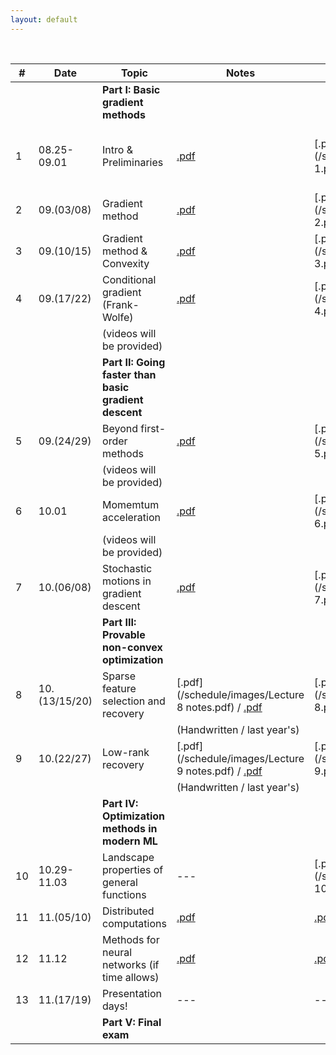 ```yaml
---
layout: default
---
```


&nbsp;


| # | Date  | Topic  | Notes | Lecture | Notebook  |
|-|-|-|-|-|-|
| | | **Part I: Basic gradient methods** | | | |
| 1 | 08.25-09.01 | Intro & Preliminaries  | [.pdf](/schedule/images/chapter1.pdf) | [.pdf](/schedule/images/Lecture 1.pdf) | [.ipynb](/schedule/images/Chapter 1a.ipynb) [.ipynb](/schedule/images/Chapter 1b.ipynb)
| 2 | 09.(03/08) | Gradient method | [.pdf](/schedule/images/chapter2.pdf)  | [.pdf](/schedule/images/Lecture 2.pdf) | [.ipynb](/schedule/images/Chapter 2.ipynb) |
| 3 | 09.(10/15) | Gradient method & Convexity | [.pdf](/schedule/images/chapter3.pdf)  | [.pdf](/schedule/images/Lecture 3.pdf) | [.ipynb](/schedule/images/Chapter 3.ipynb) |
| 4 | 09.(17/22) | Conditional gradient (Frank-Wolfe) | [.pdf](/schedule/images/chapter4.pdf)  | [.pdf](/schedule/images/Lecture 4.pdf) | [.ipynb](/schedule/images/Chapter 4.ipynb) |
| | | (videos will be provided) |  | |  |
| | | **Part II: Going faster than basic gradient descent** | | | |
| 5 | 09.(24/29) | Beyond first-order methods | [.pdf](/schedule/images/chapter5.pdf)  | [.pdf](/schedule/images/Lecture 5.pdf) | [.ipynb](/schedule/images/Chapter 5.ipynb) |
| | | (videos will be provided) |  | |  |
| 6 | 10.01 | Momemtum acceleration | [.pdf](/schedule/images/chapter6.pdf)  | [.pdf](/schedule/images/Lecture 6.pdf) | [.ipynb](/schedule/images/Chapter 6.ipynb) |
| | | (videos will be provided) |  | |  |
| 7 | 10.(06/08) | Stochastic motions in gradient descent | [.pdf](/schedule/images/chapter7.pdf)  | [.pdf](/schedule/images/Lecture 7.pdf) | [.ipynb](/schedule/images/Chapter 7.ipynb) |
| | | **Part III: Provable non-convex optimization** | | | |
| 8 | 10.(13/15/20) | Sparse feature selection and recovery | [.pdf](/schedule/images/Lecture 8 notes.pdf) / [.pdf]() | [.pdf](/schedule/images/Lecture 8.pdf) | [.ipynb](/schedule/images/Chapter 8.ipynb) |
|  |  | | (Handwritten / last year's) |  | |
| 9 | 10.(22/27) | Low-rank recovery | [.pdf](/schedule/images/Lecture 9 notes.pdf) / [.pdf]() | [.pdf](/schedule/images/Lecture 9.pdf) | [.ipynb](/schedule/images/Chapter 9.ipynb) |
|  |  | | (Handwritten / last year's) |  | |
| | | **Part IV: Optimization methods in modern ML** | | | |
| 10 | 10.29-11.03 | Landscape properties of general functions | ---  | [.pdf](/schedule/images/Lecture 10.pdf) | --- |
| 11 | 11.(05/10) | Distributed computations | [.pdf]()  | [.pdf]() | --- |
| 12 | 11.12 | Methods for neural networks (if time allows) | [.pdf]()  | [.pdf]() | --- |
| 13 | 11.(17/19) | Presentation days!  | ---  | ---  | --- |
| | | **Part V: Final exam** | | | |

&nbsp;
&nbsp;
